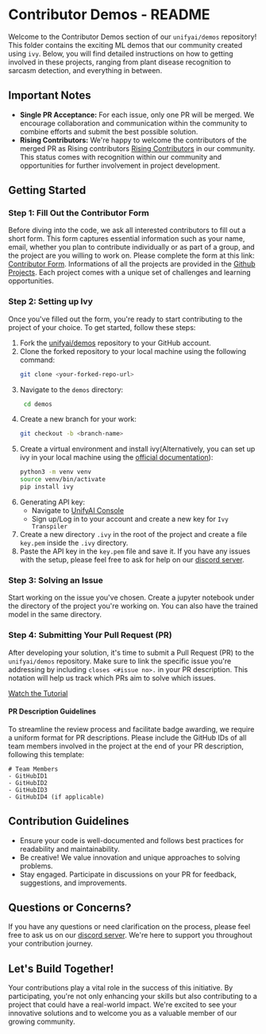 # Contributor Demos - README

Welcome to the Contributor Demos section of our `unifyai/demos` repository! This folder contains the exciting ML demos that our community created using `ivy`. Below, you will find detailed instructions on how to getting involved in these projects, ranging from plant disease recognition to sarcasm detection, and everything in between.

## Important Notes

- **Single PR Acceptance:** For each issue, only one PR will be merged. We encourage collaboration and communication within the community to combine efforts and submit the best possible solution.
- **Rising Contributors:** We're happy to welcome the contributors of the merged PR as Rising contributors [Rising Contributors](https://unify.ai/docs/ivy/overview/contributing/volunteer_program.html#rising-contributor) in our community. This status comes with recognition within our community and opportunities for further involvement in project development.

## Getting Started

### Step 1: Fill Out the Contributor Form

Before diving into the code, we ask all interested contributors to fill out a short form. This form captures essential information such as your name, email, whether you plan to contribute individually or as part of a group, and the project are you willing to work on. Please complete the form at this link: [Contributor Form](https://forms.gle/kTuRAmLh2SzKmm146). Informations of all the projects are provided in the [Github Projects](https://github.com/orgs/unifyai/projects/18). Each project comes with a unique set of challenges and learning opportunities.

### Step 2: Setting up Ivy

Once you've filled out the form, you're ready to start contributing to the project of your choice. To get started, follow these steps:
1. Fork the [unifyai/demos](https://github.com/unifyai/demos) repository to your GitHub account.
2. Clone the forked repository to your local machine using the following command:
   ```bash
   git clone <your-forked-repo-url>
   ```
3. Navigate to the `demos` directory:
   ```bash
    cd demos
    ```
4. Create a new branch for your work:
    ```bash
    git checkout -b <branch-name>
    ```
5. Create a virtual environment and install ivy(Alternatively, you can set up ivy in your local machine using the [official documentation](https://unify.ai/docs/ivy/overview/contributing/setting_up.html)):
    ```bash
    python3 -m venv venv
    source venv/bin/activate
    pip install ivy
    ```
6. Generating API key:
    - Navigate to [UnifyAI Console](https://console.unify.ai)
    - Sign up/Log in to your account and create a new key for `Ivy Transpiler`
7. Create a new directory `.ivy` in the root of the project and create a file `key.pem` inside the `.ivy` directory.
8. Paste the API key in the `key.pem` file and save it.
If you have any issues with the setup, please feel free to ask for help on our [discord server](https://discord.gg/sg2QRAvY).

### Step 3: Solving an Issue

Start working on the issue you've chosen. Create a jupyter notebook under the directory of the project you're working on. You can also have the trained model in the same directory.

### Step 4: Submitting Your Pull Request (PR)

After developing your solution, it's time to submit a Pull Request (PR) to the `unifyai/demos` repository. Make sure to link the specific issue you're addressing by including `closes <#issue no>.` in your PR description. This notation will help us track which PRs aim to solve which issues.

[Watch the Tutorial](https://drive.google.com/file/d/1pu4D3Qsf3o3VpqDfGzLF7hADDswxDfEF/view?usp=share_link)


#### PR Description Guidelines

To streamline the review process and facilitate badge awarding, we require a uniform format for PR descriptions. Please include the GitHub IDs of all team members involved in the project at the end of your PR description, following this template:

```
# Team Members
- GitHubID1
- GitHubID2
- GitHubID3
- GitHubID4 (if applicable)
```

## Contribution Guidelines

- Ensure your code is well-documented and follows best practices for readability and maintainability.
- Be creative! We value innovation and unique approaches to solving problems.
- Stay engaged. Participate in discussions on your PR for feedback, suggestions, and improvements.

## Questions or Concerns?

If you have any questions or need clarification on the process, please feel free to ask us on our [discord server](https://discord.gg/sg2QRAvY). We're here to support you throughout your contribution journey.

## Let's Build Together!

Your contributions play a vital role in the success of this initiative. By participating, you're not only enhancing your skills but also contributing to a project that could have a real-world impact. We're excited to see your innovative solutions and to welcome you as a valuable member of our growing community.
